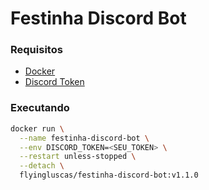 # Festinha Discord Bot

### Requisitos

- [Docker](https://docs.docker.com/get-docker/)
- [Discord Token](https://www.writebots.com/discord-bot-token/)

### Executando

```bash
docker run \
  --name festinha-discord-bot \
  --env DISCORD_TOKEN=<SEU_TOKEN> \
  --restart unless-stopped \
  --detach \
  flyingluscas/festinha-discord-bot:v1.1.0
```
